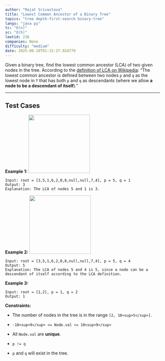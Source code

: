 ```yaml
---
author: "Rajat Srivastava"
title: "Lowest Common Ancestor of a Binary Tree"
topics: "tree depth-first-search binary-tree"
langs: "java py"
tc: "O(n)"
sc: "O(h)"
leetid: 236
companies: None
difficulty: "medium"
date: 2025-06-18T01:15:27.924779
---
```

Given a binary tree, find the lowest common ancestor (LCA) of two given nodes in the tree.
According to the <a href="https://en.wikipedia.org/wiki/Lowest_common_ancestor" target="_blank">definition of LCA on Wikipedia</a>: “The lowest common ancestor is defined between two nodes `p` and `q` as the lowest node in `T` that has both `p` and `q` as descendants (where we allow <b>a node to be a descendant of itself</b>).”
 
---
## Test Cases
**Example 1:**
<img alt="" src="https://assets.leetcode.com/uploads/2018/12/14/binarytree.png" style="width: 200px; height: 190px;" />
```
Input: root = [3,5,1,6,2,0,8,null,null,7,4], p = 5, q = 1
Output: 3
Explanation: The LCA of nodes 5 and 1 is 3.
```
**Example 2:**
<img alt="" src="https://assets.leetcode.com/uploads/2018/12/14/binarytree.png" style="width: 200px; height: 190px;" />
```
Input: root = [3,5,1,6,2,0,8,null,null,7,4], p = 5, q = 4
Output: 5
Explanation: The LCA of nodes 5 and 4 is 5, since a node can be a descendant of itself according to the LCA definition.
```
**Example 3:**
```
Input: root = [1,2], p = 1, q = 2
Output: 1
```
 
**Constraints:**
	
* The number of nodes in the tree is in the range `[2, 10<sup>5</sup>]`.
	
* `-10<sup>9</sup> <= Node.val <= 10<sup>9</sup>`
	
* All `Node.val` are **unique**.
	
* `p != q`
	
* `p` and `q` will exist in the tree.

        